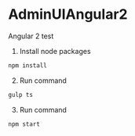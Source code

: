 # AdminUIAngular2
Angular 2 test

1. Install node packages
```bash
npm install
```

2. Run command
```bash
gulp ts
```

3. Run command
```bash
npm start
```